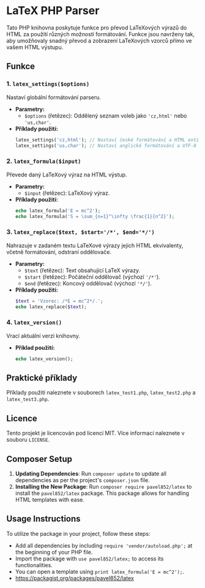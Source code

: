 # LaTeX PHP Parser

Tato PHP knihovna poskytuje funkce pro převod LaTeXových výrazů do HTML za použití různých možností formátování. Funkce jsou navrženy tak, aby umožňovaly snadný převod a zobrazení LaTeXových vzorců přímo ve vašem HTML výstupu.

## Funkce

### 1. `latex_settings($options)`
Nastaví globální formátování parseru.
- **Parametry:**
  - `$options` (řetězec): Oddělený seznam voleb jako `'cz,html'` nebo `'us,char'`.
- **Příklady použití:**
  ```php
  latex_settings('cz,html'); // Nastaví české formátování a HTML entity
  latex_settings('us,char'); // Nastaví anglické formátování a UTF-8 znaky
  ```

### 2. `latex_formula($input)`
Převede daný LaTeXový výraz na HTML výstup.
- **Parametry:**
  - `$input` (řetězec): LaTeXový výraz.
- **Příklady použití:**
  ```php
  echo latex_formula('E = mc^2');
  echo latex_formula('S = \sum_{n=1}^\infty \frac{1}{n^2}');
  ```

### 3. `latex_replace($text, $start='/*', $end='*/')`
Nahrazuje v zadaném textu LaTeXové výrazy jejich HTML ekvivalenty, včetně formátování, odstraní oddělovače.
- **Parametry:**
  - `$text` (řetězec): Text obsahující LaTeX výrazy.
  - `$start` (řetězec): Počáteční oddělovač (výchozí `'/*'`).
  - `$end` (řetězec): Koncový oddělovač (výchozí `'*/'`).
- **Příklady použití:**
  ```php
  $text = 'Vzorec: /*E = mc^2*/.';
  echo latex_replace($text);
  ```

### 4. `latex_version()`
Vrací aktuální verzi knihovny.
- **Příklad použití:**
  ```php
  echo latex_version();
  ```

## Praktické příklady
Příklady použití naleznete v souborech `latex_test1.php`, `latex_test2.php` a `latex_test3.php`.

## Licence
Tento projekt je licencován pod licencí MIT. Více informací naleznete v souboru `LICENSE`.

## Composer Setup

1. **Updating Dependencies**: Run `composer update` to update all dependencies as per the project's `composer.json` file.
2. **Installing the New Package**: Run `composer require pavel852/latex` to install the `pavel852/latex` package. This package allows for handling HTML templates with ease.

## Usage Instructions

To utilize the package in your project, follow these steps:
- Add all dependencies by including `require 'vendor/autoload.php';` at the beginning of your PHP file.
- Import the package with `use pavel852/latex;` to access its functionalities.
- You can open a template using `print latex_formula('E = mc^2');`.
- https://packagist.org/packages/pavel852/latex
